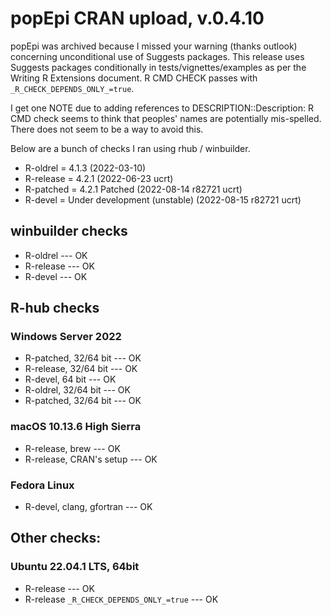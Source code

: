 
# popEpi CRAN upload, v.0.4.10

popEpi was archived because I missed your warning (thanks outlook) concerning 
unconditional use of Suggests packages. This release uses Suggests packages
conditionally in tests/vignettes/examples as per the Writing R Extensions
document. R CMD CHECK passes with `_R_CHECK_DEPENDS_ONLY_=true`.

I get one NOTE due to adding references to DESCRIPTION::Description: R CMD check
seems to think that peoples' names are potentially mis-spelled. There does not
seem to be a way to avoid this.

Below are a bunch of checks I ran using rhub / winbuilder.

* R-oldrel = 4.1.3 (2022-03-10)
* R-release = 4.2.1 (2022-06-23 ucrt)
* R-patched = 4.2.1 Patched (2022-08-14 r82721 ucrt)
* R-devel = Under development (unstable) (2022-08-15 r82721 ucrt)

## winbuilder checks

* R-oldrel --- OK
* R-release --- OK
* R-devel --- OK

## R-hub checks

### Windows Server 2022

* R-patched, 32/64 bit --- OK
* R-release, 32/64 bit --- OK
* R-devel, 64 bit --- OK
* R-oldrel, 32/64 bit --- OK
* R-patched, 32/64 bit --- OK

### macOS 10.13.6 High Sierra

* R-release, brew --- OK
* R-release, CRAN's setup --- OK

### Fedora Linux

* R-devel, clang, gfortran --- OK

## Other checks:

### Ubuntu 22.04.1 LTS, 64bit

* R-release --- OK
* R-release `_R_CHECK_DEPENDS_ONLY_=true` --- OK

